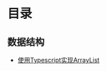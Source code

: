 # 目录

## 数据结构

- [使用Typescript实现ArrayList](./data-structure/typescript-arrayList.md)

<Vssue :title="$title" />